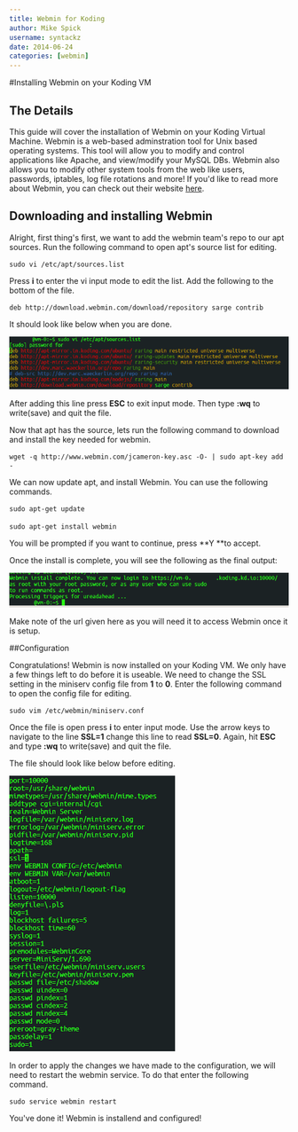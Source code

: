 ```yaml
---
title: Webmin for Koding
author: Mike Spick
username: syntackz
date: 2014-06-24
categories: [webmin]
---
```


#Installing Webmin on your Koding VM

## The Details
This guide will cover the installation of Webmin on your Koding Virtual Machine. Webmin is a web-based adminstration tool for Unix based operating systems. 
This tool will allow you to modify and control applications like Apache, and view/modify your MySQL DBs. Webmin also allows you to modify other system tools 
from the web like users, passwords, iptables, log file rotations and more! If you'd like to read more about Webmin, you can check out their website [here](http://webmin.com).


## Downloading and installing Webmin

Alright, first thing's first, we want to add the webmin team's repo to our apt sources. Run the following command to open apt's source list for editing.


```
sudo vi /etc/apt/sources.list
```


Press **i** to enter the vi input mode to edit the list. Add the following to the bottom of the file.


```
deb http://download.webmin.com/download/repository sarge contrib
```

It should look like below when you are done.

![sourceslist](sourceslist.png)

After adding this line press **ESC** to exit input mode. Then type **:wq** to write(save) and quit the file.

Now that apt has the source, lets run the following command to download and install the key needed for webmin.


```
wget -q http://www.webmin.com/jcameron-key.asc -O- | sudo apt-key add -
```


We can now update apt, and install Webmin. You can use the following commands.


```
sudo apt-get update

sudo apt-get install webmin
```

You will be prompted if you want to continue, press **Y **to accept.


Once the install is complete, you will see the following as the final output:

![webmincomplete](webmincomplete.png)

Make note of the url given here as you will need it to access Webmin once it is setup.

##Configuration

Congratulations! Webmin is now installed on your Koding VM. We only have a few things left to do before it is useable. We need to change the SSL setting in the miniserv config file from **1** to **0**. Enter the following command to open the config file for editing.

```
sudo vim /etc/webmin/miniserv.conf
```
	
Once the file is open press **i** to enter input mode. Use the arrow keys to navigate to the line **SSL=1** change this line to read **SSL=0**. Again, hit **ESC** and type **:wq** to write(save) and quit the file.

The file should look like below before editing. 

![miniserv](miniserv.png)

In order to apply the changes we have made to the configuration, we will need to restart the webmin service. To do that enter the following command.

```
sudo service webmin restart
```

You've done it! Webmin is installend and configured!



